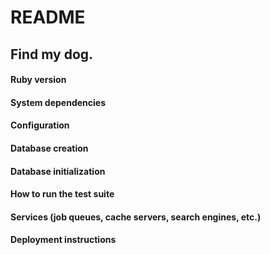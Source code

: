 # README

## Find my dog.

#### Ruby version

#### System dependencies

#### Configuration

#### Database creation

#### Database initialization

#### How to run the test suite

#### Services (job queues, cache servers, search engines, etc.)

#### Deployment instructions


